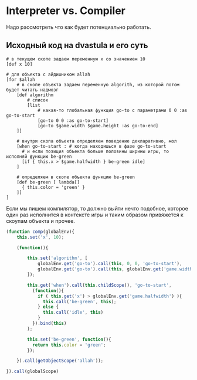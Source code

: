 # Interpreter vs. Compiler

Надо рассмотреть что как будет потенциально работать.


## Исходный код на dvastula и его суть

```
# в текущем скопе задаем переменную x со значением 10
[def x 10]

# для объекта с айдишником allah
[for $allah
    # в скопе объекта задаем переменную algorith, из которой потом будет читать надмозг
    [def algorithm
        # список
        [list
            # какая-то глобальная функция go-to c параметрами 0 0 :as go-to-start
            [go-to 0 0 :as go-to-start]
            [go-to $game.width $game.height :as go-to-end]
    ]]

    # внутри скопа объекта определяем поведение декларативно, мол
    [when go-to-start : # когда находишься в фазе go-to-start
      # и если позиция объекта больше половины ширины игры, то  исполняй функцию be-green
      [if { this.x > $game.halfwidth } be-green idle]
    ]

    # определяем в скопе объекта функцию be-green
    [def be-green [ lambda[]
      { this.color = 'green' }
    ]]
]
```

Если мы пишем компилятор, то должно выйти нечто подобное, которое один раз исполнится в контексте игры и таким образом привяжется к скоупам объекта и прочее.

```js
(function comp(globalEnv){
    this.set('x', 10);

    (function(){

        this.set('algorithm', [
            globalEnv.get('go-to').call(this, 0, 0, 'go-to-start'),
            globalEnv.get('go-to').call(this, globalEnv.get('game.width'), globalEnv.get('game.height'), 'go-to-end')
        ]);

        this.get('when').call(this.childScope(), 'go-to-start',
          (function(){
            if ( this.get('x') > globalEnv.get('game.halfwidth') ){
              this.call('be-green', this);
            } else {
              this.call('idle', this)
            }
          }).bind(this)
        );

        this.set('be-green', function(){
          return this.color = 'green';
        });

    }).call(getObjectScope('allah'));

}).call(globalScope)
```
